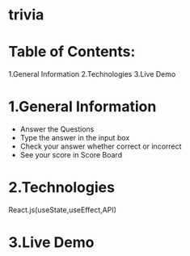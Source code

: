 # trivia 
# Table of Contents:
1.General Information 2.Technologies 3.Live Demo 

# 1.General Information
* Answer the Questions
* Type the answer in the input box
* Check your answer whether correct or incorrect
* See your score in Score Board

 
# 2.Technologies
React.js(useState,useEffect,API)

# 3.Live Demo


